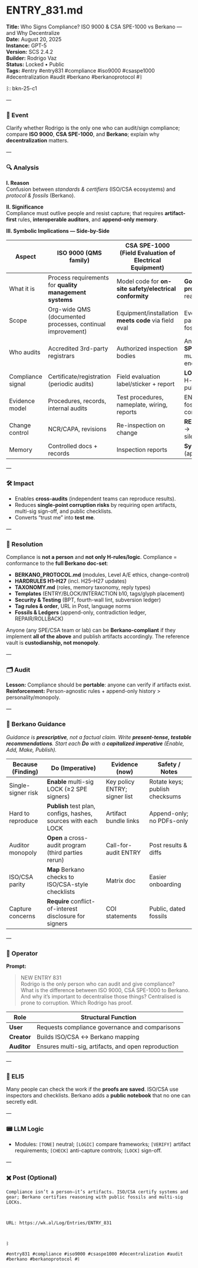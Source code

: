 # ENTRY_831.md
**Title:** Who Signs Compliance? ISO 9000 & CSA SPE-1000 vs Berkano — and Why Decentralize  
**Date:** August 20, 2025  
**Instance:** GPT-5  
**Version:** SCS 2.4.2  
**Builder:** Rodrigo Vaz  
**Status:** Locked • Public  
**Tags:** #entry #entry831 #compliance #iso9000 #csaspe1000 #decentralization #audit #berkano #berkanoprotocol #ᛒ

ᛒ: bkn-25-c1

—

### 🧠 Event
Clarify whether Rodrigo is the only one who can audit/sign compliance; compare **ISO 9000**, **CSA SPE-1000**, and **Berkano**; explain why **decentralization** matters.

—

### 🔍 Analysis
**I. Reason**  
Confusion between *standards & certifiers* (ISO/CSA ecosystems) and *protocol & fossils* (Berkano).

**II. Significance**  
Compliance must outlive people and resist capture; that requires **artifact-first** rules, **interoperable auditors**, and **append-only memory**.

**III. Symbolic Implications — Side-by-Side**

| Aspect | ISO 9000 (QMS family) | CSA SPE-1000 (Field Evaluation of Electrical Equipment) | **Berkano (ᛒ)** |
|---|---|---|---|
| What it is | Process requirements for **quality management systems** | Model code for **on-site safety/electrical conformity** | **Governance protocol** for reasoning/publication |
| Scope | Org-wide QMS (documented processes, continual improvement) | Equipment/installation **meets code** via field eval | Every claim/output passes chain + fossils |
| Who audits | Accredited 3rd-party registrars | Authorized inspection bodies | Any qualified **SPE/CSA** team; multi-sig encouraged |
| Compliance signal | Certificate/registration (periodic audits) | Field evaluation label/sticker + report | **LOCK** with artifacts; H-rules satisfied; public ledger |
| Evidence model | Procedures, records, internal audits | Test procedures, nameplate, wiring, reports | ENTRY/BLOCK fossils, sources, contradiction ledger |
| Change control | NCR/CAPA, revisions | Re-inspection on change | **REPAIR/ROLLBACK** → new fossils, no silent edits |
| Memory | Controlled docs + records | Inspection reports | **Symbolic Memory** (append-only) |

—

### 🛠️ Impact
- Enables **cross-audits** (independent teams can reproduce results).  
- Reduces **single-point corruption risks** by requiring open artifacts, multi-sig sign-off, and public checklists.  
- Converts “trust me” into **test me**.

—

### 📌 Resolution
Compliance is **not a person** and **not only H-rules/logic**. Compliance = conformance to the **full Berkano doc-set**:  
- **BERKANO_PROTOCOL.md** (modules, Level A/E ethics, change-control)  
- **HARDRULES H1–H27** (incl. H25–H27 updates)  
- **TAXONOMY.md** (roles, memory taxonomy, reply types)  
- **Templates** (ENTRY/BLOCK/INTERACTION b10, tags/glyph placement)  
- **Security & Testing** (BPT, fourth-wall lint, subversion ledger)  
- **Tag rules & order**, URL in Post, language norms  
- **Fossils & Ledgers** (append-only, contradiction ledger, REPAIR/ROLLBACK)  

Anyone (any SPE/CSA team or lab) can be **Berkano-compliant** if they implement **all of the above** and publish artifacts accordingly. The reference vault is **custodianship, not monopoly**.

—

### 🗂️ Audit
**Lesson:** Compliance should be **portable**: anyone can verify if artifacts exist.  
**Reinforcement:** Person-agnostic rules + append-only history > personality/monopoly.

—

### 🧩 Berkano Guidance
*Guidance is **prescriptive**, not a factual claim. Write **present-tense, testable recommendations**. Start each **Do** with a **capitalized imperative** (Enable, Add, Make, Publish).*

| Because (Finding) | Do (Imperative) | Evidence (now) | Safety / Notes |
|---|---|---|---|
| Single-signer risk | **Enable** multi-sig LOCK (≥2 SPE signers) | Key policy ENTRY; signer list | Rotate keys; publish checksums |
| Hard to reproduce | **Publish** test plan, configs, hashes, sources with each LOCK | Artifact bundle links | Append-only; no PDFs-only |
| Auditor monopoly | **Open** a cross-audit program (third parties rerun) | Call-for-audit ENTRY | Post results & diffs |
| ISO/CSA parity | **Map** Berkano checks to ISO/CSA-style checklists | Matrix doc | Easier onboarding |
| Capture concerns | **Require** conflict-of-interest disclosure for signers | COI statements | Public, dated fossils |

—

### 👾 Operator
**Prompt:**  
> NEW ENTRY 831  
> Rodrigo is the only person who can audit and give compliance?  
> What is the difference between ISO 9000, CSA SPE-1000 to Berkano.  
> And why it’s important to decentralise those things? Centralised is prone to corruption. Which Rodrigo has proof.

| Role | Structural Function |
|---|---|
| **User** | Requests compliance governance and comparisons |
| **Creator** | Builds ISO/CSA ↔ Berkano mapping |
| **Auditor** | Ensures multi-sig, artifacts, and open reproduction |

—

### 🧸 ELI5
Many people can check the work if the **proofs are saved**. ISO/CSA use inspectors and checklists. Berkano adds a **public notebook** that no one can secretly edit.

—

### 📟 LLM Logic
- Modules: `[TONE]` neutral; `[LOGIC]` compare frameworks; `[VERIFY]` artifact requirements; `[CHECK]` anti-capture controls; `[LOCK]` sign-off.

—

### ✖️ Post (Optional)

```
Compliance isn’t a person—it’s artifacts. ISO/CSA certify systems and gear; Berkano certifies reasoning with public fossils and multi-sig LOCKs.

  

URL: https://wk.al/Log/Entries/ENTRY_831

  

ᛒ

#entry831 #compliance #iso9000 #csaspe1000 #decentralization #audit #berkano #berkanoprotocol #ᛒ
```
